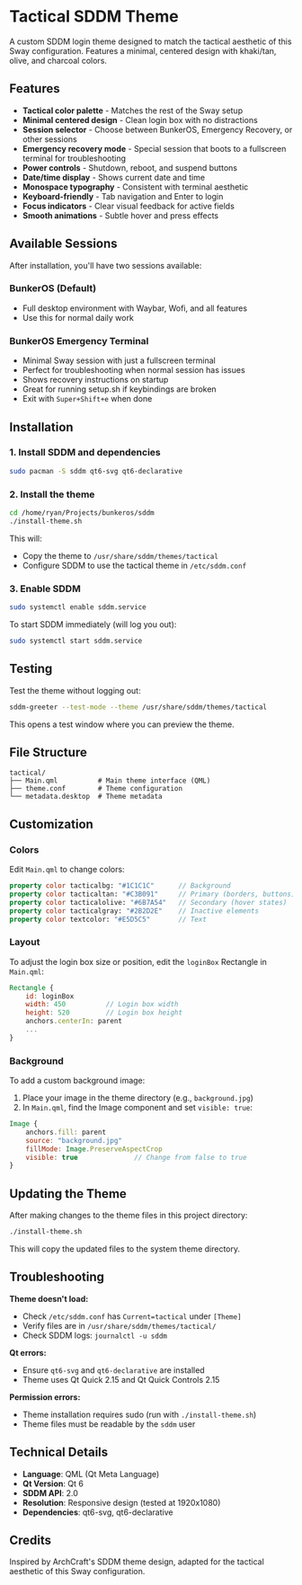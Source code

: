 # Tactical SDDM Theme

A custom SDDM login theme designed to match the tactical aesthetic of this Sway configuration. Features a minimal, centered design with khaki/tan, olive, and charcoal colors.

## Features

- **Tactical color palette** - Matches the rest of the Sway setup
- **Minimal centered design** - Clean login box with no distractions
- **Session selector** - Choose between BunkerOS, Emergency Recovery, or other sessions
- **Emergency recovery mode** - Special session that boots to a fullscreen terminal for troubleshooting
- **Power controls** - Shutdown, reboot, and suspend buttons
- **Date/time display** - Shows current date and time
- **Monospace typography** - Consistent with terminal aesthetic
- **Keyboard-friendly** - Tab navigation and Enter to login
- **Focus indicators** - Clear visual feedback for active fields
- **Smooth animations** - Subtle hover and press effects

## Available Sessions

After installation, you'll have two sessions available:

### BunkerOS (Default)
- Full desktop environment with Waybar, Wofi, and all features
- Use this for normal daily work

### BunkerOS Emergency Terminal
- Minimal Sway session with just a fullscreen terminal
- Perfect for troubleshooting when normal session has issues
- Shows recovery instructions on startup
- Great for running setup.sh if keybindings are broken
- Exit with `Super+Shift+e` when done

## Installation

### 1. Install SDDM and dependencies

```bash
sudo pacman -S sddm qt6-svg qt6-declarative
```

### 2. Install the theme

```bash
cd /home/ryan/Projects/bunkeros/sddm
./install-theme.sh
```

This will:
- Copy the theme to `/usr/share/sddm/themes/tactical`
- Configure SDDM to use the tactical theme in `/etc/sddm.conf`

### 3. Enable SDDM

```bash
sudo systemctl enable sddm.service
```

To start SDDM immediately (will log you out):
```bash
sudo systemctl start sddm.service
```

## Testing

Test the theme without logging out:

```bash
sddm-greeter --test-mode --theme /usr/share/sddm/themes/tactical
```

This opens a test window where you can preview the theme.

## File Structure

```
tactical/
├── Main.qml          # Main theme interface (QML)
├── theme.conf        # Theme configuration
└── metadata.desktop  # Theme metadata
```

## Customization

### Colors

Edit `Main.qml` to change colors:

```qml
property color tacticalbg: "#1C1C1C"      // Background
property color tacticaltan: "#C3B091"     // Primary (borders, buttons)
property color tacticalolive: "#6B7A54"   // Secondary (hover states)
property color tacticalgray: "#2B2D2E"    // Inactive elements
property color textcolor: "#E5D5C5"       // Text
```

### Layout

To adjust the login box size or position, edit the `loginBox` Rectangle in `Main.qml`:

```qml
Rectangle {
    id: loginBox
    width: 450          // Login box width
    height: 520         // Login box height
    anchors.centerIn: parent
    ...
}
```

### Background

To add a custom background image:

1. Place your image in the theme directory (e.g., `background.jpg`)
2. In `Main.qml`, find the Image component and set `visible: true`:

```qml
Image {
    anchors.fill: parent
    source: "background.jpg"
    fillMode: Image.PreserveAspectCrop
    visible: true              // Change from false to true
}
```

## Updating the Theme

After making changes to the theme files in this project directory:

```bash
./install-theme.sh
```

This will copy the updated files to the system theme directory.

## Troubleshooting

**Theme doesn't load:**
- Check `/etc/sddm.conf` has `Current=tactical` under `[Theme]`
- Verify files are in `/usr/share/sddm/themes/tactical/`
- Check SDDM logs: `journalctl -u sddm`

**Qt errors:**
- Ensure `qt6-svg` and `qt6-declarative` are installed
- Theme uses Qt Quick 2.15 and Qt Quick Controls 2.15

**Permission errors:**
- Theme installation requires sudo (run with `./install-theme.sh`)
- Theme files must be readable by the `sddm` user

## Technical Details

- **Language**: QML (Qt Meta Language)
- **Qt Version**: Qt 6
- **SDDM API**: 2.0
- **Resolution**: Responsive design (tested at 1920x1080)
- **Dependencies**: qt6-svg, qt6-declarative

## Credits

Inspired by ArchCraft's SDDM theme design, adapted for the tactical aesthetic of this Sway configuration.

